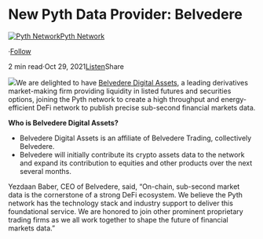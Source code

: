 New Pyth Data Provider: Belvedere
=================================

[![Pyth Network](https://miro.medium.com/v2/resize:fill:88:88/1*rdK3rHcWpkge6BRQRIwBjA.jpeg)](/?source=post_page-----26179f330b2b--------------------------------)[Pyth Network](/?source=post_page-----26179f330b2b--------------------------------)

·[Follow](https://medium.com/m/signin?actionUrl=https%3A%2F%2Fmedium.com%2F_%2Fsubscribe%2Fuser%2Ff55fccc0ad62&operation=register&redirect=https%3A%2F%2Fpythnetwork.medium.com%2Fnew-pyth-data-provider-belvedere-26179f330b2b&user=Pyth+Network&userId=f55fccc0ad62&source=post_page-f55fccc0ad62----26179f330b2b---------------------post_header-----------)

2 min read·Oct 29, 2021[Listen](https://medium.com/m/signin?actionUrl=https%3A%2F%2Fmedium.com%2Fplans%3Fdimension%3Dpost_audio_button%26postId%3D26179f330b2b&operation=register&redirect=https%3A%2F%2Fpythnetwork.medium.com%2Fnew-pyth-data-provider-belvedere-26179f330b2b&source=-----26179f330b2b---------------------post_audio_button-----------)Share

![](https://miro.medium.com/v2/resize:fit:1400/1*AIcNHEzSK_5TuXWvXxBsaQ.png)We are delighted to have [Belvedere Digital Assets](http://www.belvederetrading.com/), a leading derivatives market-making firm providing liquidity in listed futures and securities options, joining the Pyth network to create a high throughput and energy-efficient DeFi network to publish precise sub-second financial markets data.

**Who is Belvedere Digital Assets?**

* Belvedere Digital Assets is an affiliate of Belvedere Trading, collectively Belvedere.
* Belvedere will initially contribute its crypto assets data to the network and expand its contribution to equities and other products over the next several months.

Yezdaan Baber, CEO of Belvedere, said, “On-chain, sub-second market data is the cornerstone of a strong DeFi ecosystem. We believe the Pyth network has the technology stack and industry support to deliver this foundational service. We are honored to join other prominent proprietary trading firms as we all work together to shape the future of financial markets data.”

